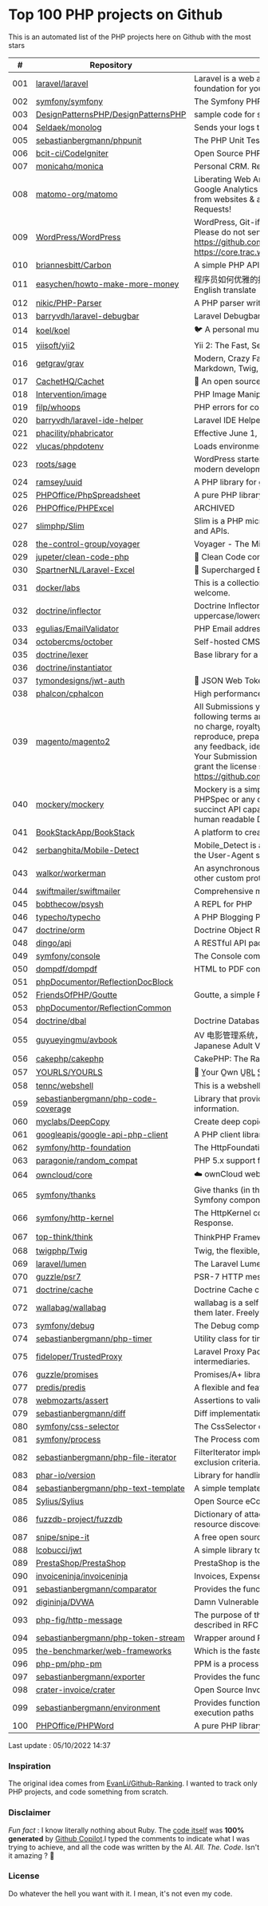 # Top 100 PHP projects on Github

This is an automated list of the PHP projects here on Github with the most stars

| # | Repository | Description | Stars | Forks |
|---|------------|-------------|-------|-------|
| 001 | [laravel/laravel](https://github.com/laravel/laravel) | Laravel is a web application framework with expressive, elegant syntax. We’ve already laid the foundation for your next big idea — freeing you to create without sweating the small things. | 71129 | 23023 |
| 002 | [symfony/symfony](https://github.com/symfony/symfony) | The Symfony PHP framework | 27486 | 8833 |
| 003 | [DesignPatternsPHP/DesignPatternsPHP](https://github.com/DesignPatternsPHP/DesignPatternsPHP) | sample code for several design patterns in PHP 8 | 20797 | 4453 |
| 004 | [Seldaek/monolog](https://github.com/Seldaek/monolog) | Sends your logs to files, sockets, inboxes, databases and various web services | 19924 | 1837 |
| 005 | [sebastianbergmann/phpunit](https://github.com/sebastianbergmann/phpunit) | The PHP Unit Testing framework. | 18668 | 2110 |
| 006 | [bcit-ci/CodeIgniter](https://github.com/bcit-ci/CodeIgniter) | Open Source PHP Framework (originally from EllisLab) | 18186 | 7740 |
| 007 | [monicahq/monica](https://github.com/monicahq/monica) | Personal CRM. Remember everything about your friends, family and business relationships. | 17239 | 1753 |
| 008 | [matomo-org/matomo](https://github.com/matomo-org/matomo) | Liberating Web Analytics. Star us on Github? +1. Matomo is the leading open alternative to Google Analytics that gives you full control over your data. Matomo lets you easily collect data from websites & apps and visualise this data and extract insights. Privacy is built-in. We love Pull Requests!  | 16858 | 2377 |
| 009 | [WordPress/WordPress](https://github.com/WordPress/WordPress) | WordPress, Git-ified. This repository is just a mirror of the WordPress subversion repository. Please do not send pull requests. Submit pull requests to https://github.com/WordPress/wordpress-develop and patches to https://core.trac.wordpress.org/ instead. | 16687 | 11649 |
| 010 | [briannesbitt/Carbon](https://github.com/briannesbitt/Carbon) | A simple PHP API extension for DateTime. | 15923 | 1221 |
| 011 | [easychen/howto-make-more-money](https://github.com/easychen/howto-make-more-money) | 程序员如何优雅的挣零花钱，2.0版，升级为小书了。Most of this not work outside China , so no English translate | 15702 | 1658 |
| 012 | [nikic/PHP-Parser](https://github.com/nikic/PHP-Parser) | A PHP parser written in PHP | 15682 | 893 |
| 013 | [barryvdh/laravel-debugbar](https://github.com/barryvdh/laravel-debugbar) | Laravel Debugbar (Integrates PHP Debug Bar) | 14476 | 1408 |
| 014 | [koel/koel](https://github.com/koel/koel) | 🐦 A personal music streaming server that works. | 14022 | 1778 |
| 015 | [yiisoft/yii2](https://github.com/yiisoft/yii2) | Yii 2: The Fast, Secure and Professional PHP Framework | 14000 | 7004 |
| 016 | [getgrav/grav](https://github.com/getgrav/grav) | Modern, Crazy Fast, Ridiculously Easy and Amazingly Powerful Flat-File CMS powered by PHP, Markdown, Twig, and Symfony | 13479 | 1354 |
| 017 | [CachetHQ/Cachet](https://github.com/CachetHQ/Cachet) | 📛 An open source status page system for everyone. | 12901 | 1542 |
| 018 | [Intervention/image](https://github.com/Intervention/image) | PHP Image Manipulation | 12853 | 1428 |
| 019 | [filp/whoops](https://github.com/filp/whoops) | PHP errors for cool kids  | 12842 | 600 |
| 020 | [barryvdh/laravel-ide-helper](https://github.com/barryvdh/laravel-ide-helper) | Laravel IDE Helper | 12615 | 1087 |
| 021 | [phacility/phabricator](https://github.com/phacility/phabricator) | Effective June 1, 2021: Phabricator is no longer actively maintained. | 12292 | 1665 |
| 022 | [vlucas/phpdotenv](https://github.com/vlucas/phpdotenv) | Loads environment variables from `.env` to `getenv()`, `$_ENV` and `$_SERVER` automagically. | 12168 | 590 |
| 023 | [roots/sage](https://github.com/roots/sage) | WordPress starter theme with Laravel Blade components and templates, Tailwind CSS, and a modern development workflow | 11904 | 3008 |
| 024 | [ramsey/uuid](https://github.com/ramsey/uuid) | A PHP library for generating universally unique identifiers (UUIDs). | 11837 | 473 |
| 025 | [PHPOffice/PhpSpreadsheet](https://github.com/PHPOffice/PhpSpreadsheet) | A pure PHP library for reading and writing spreadsheet files | 11578 | 2806 |
| 026 | [PHPOffice/PHPExcel](https://github.com/PHPOffice/PHPExcel) | ARCHIVED | 11485 | 4191 |
| 027 | [slimphp/Slim](https://github.com/slimphp/Slim) | Slim is a PHP micro framework that helps you quickly write simple yet powerful web applications and APIs. | 11395 | 1934 |
| 028 | [the-control-group/voyager](https://github.com/the-control-group/voyager) | Voyager - The Missing Laravel Admin | 11156 | 2616 |
| 029 | [jupeter/clean-code-php](https://github.com/jupeter/clean-code-php) | :bathtub: Clean Code concepts adapted for PHP | 11125 | 2760 |
| 030 | [SpartnerNL/Laravel-Excel](https://github.com/SpartnerNL/Laravel-Excel) | 🚀 Supercharged Excel exports and imports in Laravel | 11066 | 1749 |
| 031 | [docker/labs](https://github.com/docker/labs) | This is a collection of tutorials for learning how to use Docker with various tools. Contributions welcome. | 10945 | 5344 |
| 032 | [doctrine/inflector](https://github.com/doctrine/inflector) | Doctrine Inflector is a small library that can perform string manipulations with regard to uppercase/lowercase and singular/plural forms of words. | 10888 | 119 |
| 033 | [egulias/EmailValidator](https://github.com/egulias/EmailValidator) | PHP Email address validator | 10817 | 169 |
| 034 | [octobercms/october](https://github.com/octobercms/october) | Self-hosted CMS platform based on the Laravel PHP Framework. | 10796 | 2266 |
| 035 | [doctrine/lexer](https://github.com/doctrine/lexer) | Base library for a lexer that can be used in Top-Down, Recursive Descent Parsers. | 10730 | 52 |
| 036 | [doctrine/instantiator](https://github.com/doctrine/instantiator) |  | 10661 | 60 |
| 037 | [tymondesigns/jwt-auth](https://github.com/tymondesigns/jwt-auth) | 🔐 JSON Web Token Authentication for Laravel & Lumen | 10639 | 1527 |
| 038 | [phalcon/cphalcon](https://github.com/phalcon/cphalcon) | High performance, full-stack PHP framework delivered as a C extension. | 10638 | 1921 |
| 039 | [magento/magento2](https://github.com/magento/magento2) | All Submissions you make to Magento Inc. ("Magento") through GitHub are subject to the following terms and conditions: (1) You grant Magento a perpetual, worldwide, non-exclusive, no charge, royalty free, irrevocable license under your applicable copyrights and patents to reproduce, prepare derivative works of, display, publically perform, sublicense and distribute any feedback, ideas, code, or other information (“Submission") you submit through GitHub. (2) Your Submission is an original work of authorship and you are the owner or are legally entitled to grant the license stated above. (3) You agree to the Contributor License Agreement found here:  https://github.com/magento/magento2/blob/master/CONTRIBUTOR_LICENSE_AGREEMENT.html | 10267 | 9040 |
| 040 | [mockery/mockery](https://github.com/mockery/mockery) | Mockery is a simple yet flexible PHP mock object framework for use in unit testing with PHPUnit, PHPSpec or any other testing framework. Its core goal is to offer a test double framework with a succinct API capable of clearly defining all possible object operations and interactions using a human readable Domain Specific Language (DSL). | 10262 | 451 |
| 041 | [BookStackApp/BookStack](https://github.com/BookStackApp/BookStack) | A platform to create documentation/wiki content built with PHP & Laravel | 10112 | 1369 |
| 042 | [serbanghita/Mobile-Detect](https://github.com/serbanghita/Mobile-Detect) | Mobile_Detect is a lightweight PHP class for detecting mobile devices (including tablets). It uses the User-Agent string combined with specific HTTP headers to detect the mobile environment. | 10102 | 2688 |
| 043 | [walkor/workerman](https://github.com/walkor/workerman) | An asynchronous event driven PHP socket framework. Supports HTTP, Websocket, SSL and other custom protocols. PHP>=7.0. | 10073 | 2217 |
| 044 | [swiftmailer/swiftmailer](https://github.com/swiftmailer/swiftmailer) | Comprehensive mailing tools for PHP | 9564 | 833 |
| 045 | [bobthecow/psysh](https://github.com/bobthecow/psysh) | A REPL for PHP | 9382 | 294 |
| 046 | [typecho/typecho](https://github.com/typecho/typecho) | A PHP Blogging Platform. Simple and Powerful. | 9367 | 1837 |
| 047 | [doctrine/orm](https://github.com/doctrine/orm) | Doctrine Object Relational Mapper (ORM) | 9365 | 2434 |
| 048 | [dingo/api](https://github.com/dingo/api) | A RESTful API package for the Laravel and Lumen frameworks. | 9276 | 1276 |
| 049 | [symfony/console](https://github.com/symfony/console) | The Console component eases the creation of beautiful and testable command line interfaces. | 9269 | 250 |
| 050 | [dompdf/dompdf](https://github.com/dompdf/dompdf) | HTML to PDF converter for PHP | 9124 | 1691 |
| 051 | [phpDocumentor/ReflectionDocBlock](https://github.com/phpDocumentor/ReflectionDocBlock) |  | 9117 | 103 |
| 052 | [FriendsOfPHP/Goutte](https://github.com/FriendsOfPHP/Goutte) | Goutte, a simple PHP Web Scraper | 9058 | 1011 |
| 053 | [phpDocumentor/ReflectionCommon](https://github.com/phpDocumentor/ReflectionCommon) |  | 8818 | 20 |
| 054 | [doctrine/dbal](https://github.com/doctrine/dbal) | Doctrine Database Abstraction Layer | 8816 | 1224 |
| 055 | [guyueyingmu/avbook](https://github.com/guyueyingmu/avbook) | AV 电影管理系统， avmoo , javbus , javlibrary 爬虫，线上 AV 影片图书馆，AV 磁力链接数据库，Japanese Adult Video Library,Adult Video Magnet Links - Japanese Adult Video Database | 8552 | 1981 |
| 056 | [cakephp/cakephp](https://github.com/cakephp/cakephp) | CakePHP: The Rapid Development Framework for PHP - Official Repository | 8546 | 3462 |
| 057 | [YOURLS/YOURLS](https://github.com/YOURLS/YOURLS) | 🔗 Y̲our O̲wn U̲R̲L̲ S̲hortener - the 𝑑𝑒 𝑓𝑎𝑐𝑡𝑜 standard self hosted URL shortener in PHP | 8453 | 1753 |
| 058 | [tennc/webshell](https://github.com/tennc/webshell) | This is a webshell open source project | 8434 | 5405 |
| 059 | [sebastianbergmann/php-code-coverage](https://github.com/sebastianbergmann/php-code-coverage) | Library that provides collection, processing, and rendering functionality for PHP code coverage information. | 8381 | 357 |
| 060 | [myclabs/DeepCopy](https://github.com/myclabs/DeepCopy) | Create deep copies (clones) of your objects | 8335 | 89 |
| 061 | [googleapis/google-api-php-client](https://github.com/googleapis/google-api-php-client) | A PHP client library for accessing Google APIs | 8285 | 3474 |
| 062 | [symfony/http-foundation](https://github.com/symfony/http-foundation) | The HttpFoundation component defines an object-oriented layer for the HTTP specification. | 8269 | 280 |
| 063 | [paragonie/random_compat](https://github.com/paragonie/random_compat) | PHP 5.x support for random_bytes() and random_int() | 8023 | 119 |
| 064 | [owncloud/core](https://github.com/owncloud/core) | :cloud: ownCloud web server core (Files, DAV, etc.) | 7847 | 2069 |
| 065 | [symfony/thanks](https://github.com/symfony/thanks) | Give thanks (in the form of a GitHub ★) to your fellow PHP package maintainers (not limited to Symfony components)! | 7744 | 42 |
| 066 | [symfony/http-kernel](https://github.com/symfony/http-kernel) | The HttpKernel component provides a structured process for converting a Request into a Response. | 7741 | 90 |
| 067 | [top-think/think](https://github.com/top-think/think) | ThinkPHP Framework ——十年匠心的高性能PHP框架 | 7720 | 1652 |
| 068 | [twigphp/Twig](https://github.com/twigphp/Twig) | Twig, the flexible, fast, and secure template language for PHP | 7610 | 1186 |
| 069 | [laravel/lumen](https://github.com/laravel/lumen) | The Laravel Lumen Framework. | 7564 | 1002 |
| 070 | [guzzle/psr7](https://github.com/guzzle/psr7) | PSR-7 HTTP message library | 7555 | 266 |
| 071 | [doctrine/cache](https://github.com/doctrine/cache) | Doctrine Cache component | 7515 | 214 |
| 072 | [wallabag/wallabag](https://github.com/wallabag/wallabag) | wallabag is a self hostable application for saving web pages: Save and classify articles. Read them later. Freely. | 7437 | 684 |
| 073 | [symfony/debug](https://github.com/symfony/debug) | The Debug component provides tools to ease debugging PHP code. | 7317 | 54 |
| 074 | [sebastianbergmann/php-timer](https://github.com/sebastianbergmann/php-timer) | Utility class for timing | 7305 | 59 |
| 075 | [fideloper/TrustedProxy](https://github.com/fideloper/TrustedProxy) | Laravel Proxy Package for handling sessions when behind load balancers or other intermediaries. | 7301 | 113 |
| 076 | [guzzle/promises](https://github.com/guzzle/promises) | Promises/A+ library for PHP with synchronous support | 7246 | 111 |
| 077 | [predis/predis](https://github.com/predis/predis) | A flexible and feature-complete Redis client for PHP. | 7212 | 954 |
| 078 | [webmozarts/assert](https://github.com/webmozarts/assert) | Assertions to validate method input/output with nice error messages. | 7165 | 130 |
| 079 | [sebastianbergmann/diff](https://github.com/sebastianbergmann/diff) | Diff implementation | 7157 | 76 |
| 080 | [symfony/css-selector](https://github.com/symfony/css-selector) | The CssSelector component converts CSS selectors to XPath expressions. | 7112 | 42 |
| 081 | [symfony/process](https://github.com/symfony/process) | The Process component executes commands in sub-processes. | 7086 | 101 |
| 082 | [sebastianbergmann/php-file-iterator](https://github.com/sebastianbergmann/php-file-iterator) | FilterIterator implementation that filters files based on a list of suffixes, prefixes, and other exclusion criteria. | 7080 | 47 |
| 083 | [phar-io/version](https://github.com/phar-io/version) | Library for handling version information and constraints | 7065 | 18 |
| 084 | [sebastianbergmann/php-text-template](https://github.com/sebastianbergmann/php-text-template) | A simple template engine. | 7037 | 32 |
| 085 | [Sylius/Sylius](https://github.com/Sylius/Sylius) | Open Source eCommerce Platform on Symfony | 7012 | 1976 |
| 086 | [fuzzdb-project/fuzzdb](https://github.com/fuzzdb-project/fuzzdb) | Dictionary of attack patterns and primitives for black-box application fault injection and resource discovery. | 6960 | 2012 |
| 087 | [snipe/snipe-it](https://github.com/snipe/snipe-it) | A free open source IT asset/license management system | 6857 | 2329 |
| 088 | [lcobucci/jwt](https://github.com/lcobucci/jwt) | A simple library to work with JSON Web Token and JSON Web Signature | 6767 | 565 |
| 089 | [PrestaShop/PrestaShop](https://github.com/PrestaShop/PrestaShop) | PrestaShop is the universal open-source software platform to build your e-commerce solution. | 6758 | 4475 |
| 090 | [invoiceninja/invoiceninja](https://github.com/invoiceninja/invoiceninja) | Invoices, Expenses and Tasks built with Laravel and Flutter | 6664 | 1988 |
| 091 | [sebastianbergmann/comparator](https://github.com/sebastianbergmann/comparator) | Provides the functionality to compare PHP values for equality. | 6658 | 57 |
| 092 | [digininja/DVWA](https://github.com/digininja/DVWA) | Damn Vulnerable Web Application (DVWA) | 6638 | 2248 |
| 093 | [php-fig/http-message](https://github.com/php-fig/http-message) | The purpose of this PSR is to provide a set of common interfaces for HTTP messages as described in RFC 7230 and RFC 7231 | 6616 | 174 |
| 094 | [sebastianbergmann/php-token-stream](https://github.com/sebastianbergmann/php-token-stream) | Wrapper around PHP's tokenizer extension. | 6501 | 56 |
| 095 | [the-benchmarker/web-frameworks](https://github.com/the-benchmarker/web-frameworks) | Which is the fastest web framework? | 6471 | 575 |
| 096 | [php-pm/php-pm](https://github.com/php-pm/php-pm) | PPM is a process manager, supercharger and load balancer for modern PHP applications. | 6442 | 377 |
| 097 | [sebastianbergmann/exporter](https://github.com/sebastianbergmann/exporter) | Provides the functionality to export PHP variables for visualization | 6443 | 31 |
| 098 | [crater-invoice/crater](https://github.com/crater-invoice/crater) | Open Source Invoicing Solution for Individuals & Businesses | 6426 | 1227 |
| 099 | [sebastianbergmann/environment](https://github.com/sebastianbergmann/environment) | Provides functionality that helps writing PHP code that has runtime-specific (PHP / HHVM) execution paths | 6403 | 31 |
| 100 | [PHPOffice/PHPWord](https://github.com/PHPOffice/PHPWord) | A pure PHP library for reading and writing word processing documents | 6393 | 2504 |


Last update : 05/10/2022 14:37



### Inspiration

The original idea comes from [EvanLi/Github-Ranking](https://github.com/EvanLi/Github-Ranking). I wanted to track only PHP projects, and code something from scratch.

### Disclaimer

*Fun fact* : I know literally nothing about Ruby. The [code itself](https://github.com/ozh/top_100_PHP_projects/blob/master/parse.rb) was **100% generated** by [Github Copilot](https://copilot.github.com/).I typed the comments to indicate what I was trying to achieve, and all the code was written by the AI. *All. The. Code*. Isn't it amazing ? 🤩

### License

Do whatever the hell you want with it. I mean, it's not even my code.
